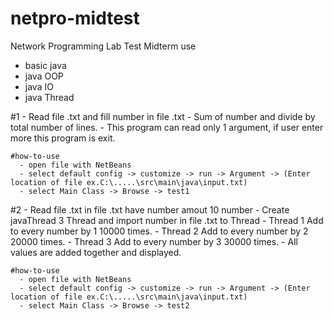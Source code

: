 # netpro-midtest
Network Programming Lab Test Midterm
use
  - basic java
  - java OOP
  - java IO
  - java Thread

  #1
    - Read file .txt and fill number in file .txt
    - Sum of number and divide by total number of lines.
    - This program can read only 1 argument, if user enter more this program is exit.

    #how-to-use
      - open file with NetBeans
      - select default config -> customize -> run -> Argument -> (Enter location of file ex.C:\.....\src\main\java\input.txt)
      - select Main Class -> Browse -> test1


  #2
    - Read file .txt in file .txt have number amout 10 number
    - Create javaThread 3 Thread  and import number in file .txt to Thread
    - Thread 1 Add to every number by 1 10000 times.
    - Thread 2 Add to every number by 2 20000 times.
    - Thread 3 Add to every number by 3 30000 times.
    - All values ​​are added together and displayed.

    #how-to-use
      - open file with NetBeans
      - select default config -> customize -> run -> Argument -> (Enter location of file ex.C:\.....\src\main\java\input.txt)
      - select Main Class -> Browse -> test2
    
